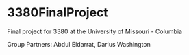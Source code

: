 # 3380FinalProject
Final project for 3380 at the University of Missouri - Columbia

Group Partners:
  Abdul Eldarrat,
  Darius Washington
